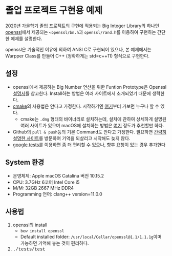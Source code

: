 # 졸업 프로젝트 구현용 예제

2020년 가을학기 졸업 프로젝트의 구현에 적용되는 Big Integer Library의 하나인 [openssl](https://www.openssl.org)에서 제공되는 `<openssl/bn.h`과 `openssl/rand.h`를 이용하여 구현하는 간단한 예제를 설명한다.

openssl은 기술적인 이유에 의하여 ANSI C로 구현되어 있으나, 본 예제에서는 Warpper Class를 만들어 C++ (정확하게는 std=c++11) 형식으로 구현한다.

## 설정
* openssl에서 제공하는 Big Number 연산을 위한 Funtion Prototype은 Openssl [설명서](https://www.openssl.org/docs/man1.0.2/man3/bn.html)를 참고한다. Install하는 방법은 여러 사이트에서 소개되었기 때문에 생략한다.
* [cmake](https://cmake.org)의 사용법은 안다고 가정한다. 시작하기엔 [여기](https://eunmink.tistory.com/6)부터 가보면 누구나 할 수 있다.
    - cmake는 `.dmg` 형태의 바이너리로 설치하는데, 설치에 관하여 상세하게 설명된 여러 사이트가 있으며 macOS에 설치하는 방법은 [여기](https://tudat.tudelft.nl/installation/setupDevMacOs.html) 정도가 추천할만 하다.
* Github의 `pull & push`등의 기본 Command도 안다고 가정한다. 필요하면 [간략히 설명한 사이트](https://medium.com/@pks2974/자주-사용하는-기초-git-명령어-정리하기-533b3689db81)를 방문하여 기억을 되살리고 시작해도 늦지 않다.
* [google tests](https://github.com/google/googletest)를 이용하면 좀 더 편리할 수 있으나, 향후 요청이 있는 경우 추가한다

## System 환경
- 운영체제: Apple  macOS Catalina 버전 10.15.2
- CPU: 3.7GHz 6코어 Intel Core i5
- M/M: 32GB 2667 MHz DDR4
- Programming 언어: clang++ version=11.0.0

## 사용법
1. openssl의 install
    - `bew install openssl`
    - Default installed folder: `/usr/local/Cellar/openssl@1.1/1.1.1g`이며 가능하면 기억해 놓는 것이 편리하다.
2. <span style="font-family: Courier;">./tests/test</span> 

<!---
<span style="font-family: Courier;">brew install openssl</span>
-->
